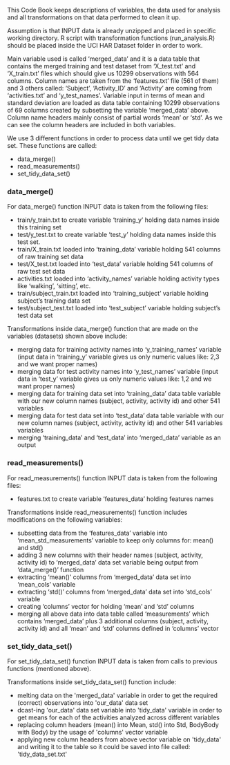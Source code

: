 This Code Book keeps descriptions of variables, the data used for analysis and all transformations on that data performed to clean it up. 

Assumption is that INPUT data is already unzipped and placed in specific working directory. R script with transformation functions (run_analysis.R) should be placed inside the UCI HAR Dataset folder in order to work.

Main variable used is called ‘merged_data’ and it is a data table that contains the merged training and test dataset from ‘X_test.txt’ and ‘X_train.txt’ files which should give us 10299 observations with 564 columns. Column names are taken from the ‘features.txt’ file (561 of them) and 3 others called: ‘Subject’, ‘Activity_ID’ and ‘Activity’ are coming from ‘activities.txt’ and ‘y_test_names’. Variable input in terms of mean and standard deviation are loaded as data table containing 10299 observations of 69 columns created by subsetting the variable ‘merged_data’ above. Column name headers mainly consist of partial words ‘mean’ or ‘std’. As we can see the column headers are included in both variables.

We use 3 different functions in order to process data until we get tidy data set. These functions are called:
- data_merge()
- read_measurements()
- set_tidy_data_set()

### data_merge()
For data_merge() function INPUT data is taken from the following files:
-	train/y_train.txt to create variable ‘training_y’ holding data names inside this training set
-	test/y_test.txt to create variable ‘test_y’ holding data names inside this test set. 
-	train/X_train.txt loaded into ‘training_data’ variable holding 541 columns of raw training set data
-	test/X_test.txt loaded into ‘test_data’ variable holding 541 columns of raw test set data
-	activities.txt loaded into ‘activity_names’ variable holding activity types like ‘walking’, ‘sitting’, etc.
-	train/subject_train.txt loaded into ‘training_subject’ variable holding subject’s training data set
-	test/subject_test.txt loaded into ‘test_subject’ variable holding subject’s test data set

Transformations inside data_merge() function that are made on the variables (datasets) shown above include:
-	merging data for training activity names into ‘y_training_names’ variable (input data in ‘training_y’ variable gives us only numeric values like: 2,3 and we want proper names)
-	merging data for test activity names into ‘y_test_names’ variable (input data in ‘test_y’ variable gives us only numeric values like: 1,2 and we want proper names)
-	merging data for training data set into ‘training_data’ data table variable with our new column names (subject, activity, activity id) and other 541 variables
-	merging data for test data set into ‘test_data’ data table variable with our new column names (subject, activity, activity id) and other 541 variables variables
-	merging ‘training_data’ and ‘test_data’ into ‘merged_data’ variable as an output

### read_measurements()
For read_measurements() function INPUT data is taken from the following files:
- features.txt to create variable ‘features_data’ holding features names

Transformations inside read_measurements() function includes modifications on the following variables:
- subsetting data from the ‘features_data’ variable into  ‘mean_std_measurements’ variable to keep only columns for: mean() and std()
- adding 3 new columns with their header names (subject, activity, activity id) to ‘merged_data’ data set variable being output from ‘data_merge()’ function
- extracting ‘mean()’ columns from ‘merged_data’ data set into ‘mean_cols’ variable
- extracting ‘std()’ columns from ‘merged_data’ data set into ‘std_cols’ variable
- creating ‘columns’ vector for holding ‘mean’ and ‘std’ columns
- merging all above data into data table called ‘measurements’ which contains ‘merged_data’ plus 3 additional columns (subject, activity, activity id) and all ‘mean’ and ‘std’ columns defined in ‘columns’ vector

### set_tidy_data_set()
For set_tidy_data_set() function INPUT data is taken from calls to previous functions (mentioned above).

Transformations inside set_tidy_data_set() function include:
- melting data on the 'merged_data' variable in order to get the required (correct) observations into 'our_data' data set
- dcast-ing 'our_data' data set variable into 'tidy_data' variable in order to get means for each of the activities analyzed across different variables
- replacing column headers (mean() into Mean, std() into Std, BodyBody with Body) by the usage of 'columns' vector variable
- applying new column headers from above vector variable on 'tidy_data' and writing it to the table so it could be saved into file called: 'tidy_data_set.txt'
